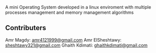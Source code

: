 A mini Operating System developed in a linux enviroment with multiple processes management and memory management algorithms
## Contributers
Amr Magdy: amr4121999@gmail.com
Amr ElSheshtawy: sheshtawy321@gmail.com
Ghaith Kdimati: ghaithkdimati@gmail.com
